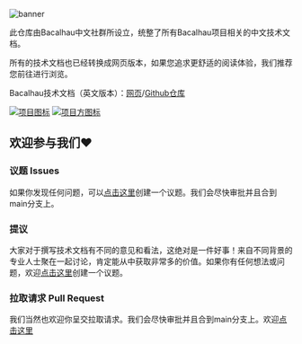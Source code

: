 ![banner](https://user-images.githubusercontent.com/125680471/219843896-0874cdc2-04d7-4363-8dcc-e7649ccbe622.png)

此仓库由Bacalhau中文社群所设立，统整了所有Bacalhau项目相关的中文技术文档。

所有的技术文档也已经转换成网页版本，如果您追求更舒适的阅读体验，我们推荐您前往进行浏览。

Bacalhau技术文档（英文版本）：[网页](https://docs.bacalhau.org)/[Github仓库](https://github.com/bacalhau-project/docs.bacalhau.org)

[![项目图标](https://img.shields.io/badge/%E9%A1%B9%E7%9B%AE-Bacalhau-blue)](https://www.bacalhau.org/) 
[![项目方图标](https://img.shields.io/badge/%E9%A1%B9%E7%9B%AE%E6%96%B9-Protocol%20Labs-blue)](https://protocol.ai/)

## 欢迎参与我们❤️

### 议题 Issues
如果你发现任何问题，可以[点击这里](https://github.com/lucas-chong/cn-docs.bacalhau.org/issues)创建一个议题。我们会尽快审批并且合到main分支上。

### 提议 
大家对于撰写技术文档有不同的意见和看法，这绝对是一件好事！来自不同背景的专业人士聚在一起讨论，肯定能从中获取非常多的价值。如果你有任何想法或问题，欢迎[点击这里](https://github.com/lucas-chong/cn-docs.bacalhau.org/issues)创建一个议题。

### 拉取请求 Pull Request
我们当然也欢迎你呈交拉取请求。我们会尽快审批并且合到main分支上。欢迎[点击这里](https://github.com/lucas-chong/cn-docs.bacalhau.org/pulls)
